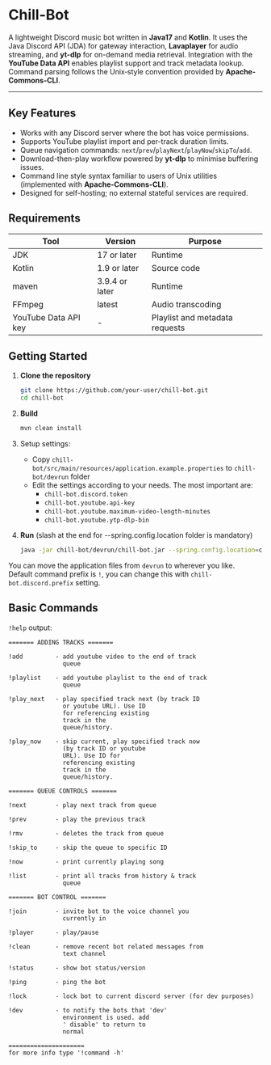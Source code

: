 # Chill-Bot

A lightweight Discord music bot written in **Java17** and **Kotlin**. It uses the Java Discord API (JDA) for gateway interaction, **Lavaplayer** for audio streaming, and **yt-dlp** for on-demand media retrieval. Integration with the **YouTube Data API** enables playlist support and track metadata lookup. Command parsing follows the Unix‐style convention provided by **Apache-Commons-CLI**.

---

## Key Features

* Works with any Discord server where the bot has voice permissions.
* Supports YouTube playlist import and per-track duration limits.
* Queue navigation commands: `next`/`prev`/`playNext`/`playNow`/`skipTo`/`add`.
* Download-then-play workflow powered by **yt-dlp** to minimise buffering issues.
* Command line style syntax familiar to users of Unix utilities (implemented with **Apache-Commons-CLI**).
* Designed for self-hosting; no external stateful services are required.

## Requirements

| Tool                 | Version       | Purpose                        |
| -------------------- | ------------- | ------------------------------ |
| JDK                  | 17 or later   | Runtime                        |
| Kotlin               | 1.9 or later  | Source code                    |
| maven                | 3.9.4 or later| Runtime                        |
| FFmpeg               | latest        | Audio transcoding              |
| YouTube Data API key | -         	   | Playlist and metadata requests |

## Getting Started

1. **Clone the repository**

   ```bash
   git clone https://github.com/your-user/chill-bot.git
   cd chill-bot
   ```
2. **Build**

   ```bash
   mvn clean install
   ```
3. Setup settings:
	* Copy `chill-bot/src/main/resources/application.example.properties` to `chill-bot/devrun` folder
	* Edit the settings according to your needs. The most important are:
		- `chill-bot.discord.token`
		- `chill-bot.youtube.api-key`
		- `chill-bot.youtube.maximum-video-length-minutes`
		- `chill-bot.youtube.ytp-dlp-bin`
4. **Run** (slash at the end for --spring.config.location folder is mandatory)

   ```bash
   java -jar chill-bot/devrun/chill-bot.jar --spring.config.location=chill-bot/devrun/
   ```

You can move the application files from `devrun` to wherever you like.  
Default command prefix is `!`, you can change this with `chill-bot.discord.prefix` setting.

## Basic Commands

`!help` output:

```
======= ADDING TRACKS =======

!add         - add youtube video to the end of track
               queue

!playlist    - add youtube playlist to the end of track
               queue

!play_next   - play specified track next (by track ID
               or youtube URL). Use ID
               for referencing existing
               track in the
               queue/history.

!play_now    - skip current, play specified track now
               (by track ID or youtube
               URL). Use ID for
               referencing existing
               track in the
               queue/history.

======= QUEUE CONTROLS =======

!next        - play next track from queue

!prev        - play the previous track

!rmv         - deletes the track from queue

!skip_to     - skip the queue to specific ID

!now         - print currently playing song

!list        - print all tracks from history & track
               queue

======= BOT CONTROL =======

!join        - invite bot to the voice channel you
               currently in

!player      - play/pause

!clean       - remove recent bot related messages from
               text channel

!status      - show bot status/version

!ping        - ping the bot

!lock        - lock bot to current discord server (for dev purposes)

!dev         - to notify the bots that 'dev'
               environment is used. add
               ' disable' to return to
               normal

=====================
for more info type '!command -h'
```
